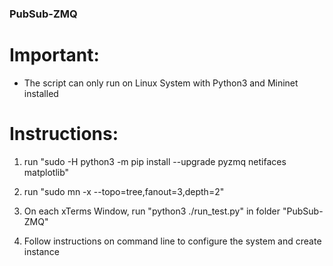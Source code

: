 ### PubSub-ZMQ


# Important:

* The script can only run on Linux System with Python3 and Mininet installed


# Instructions:

1. run "sudo -H python3 -m pip install --upgrade pyzmq netifaces matplotlib"

2. run "sudo mn -x --topo=tree,fanout=3,depth=2"

3. On each xTerms Window, run "python3 ./run_test.py" in folder "PubSub-ZMQ"

4. Follow instructions on command line to configure the system and create instance
